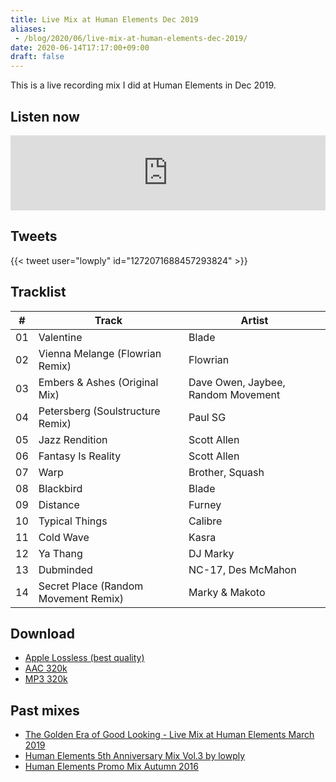 ```yaml
---
title: Live Mix at Human Elements Dec 2019
aliases:
 - /blog/2020/06/live-mix-at-human-elements-dec-2019/
date: 2020-06-14T17:17:00+09:00
draft: false
---
```


This is a live recording mix I did at Human Elements in Dec 2019.

## Listen now

<iframe width="100%" height="120" src="https://www.mixcloud.com/widget/iframe/?hide_cover=1&feed=%2Flowply%2Flive-mix-at-human-elements-dec-2019%2F" frameborder="0" ></iframe>

## Tweets

{{< tweet user="lowply" id="1272071688457293824" >}}

## Tracklist

| \#  | Track                                | Artist                             |
| --- | ------------------------------------ | ---------------------------------- |
| 01  | Valentine                            | Blade                              |
| 02  | Vienna Melange (Flowrian Remix)      | Flowrian                           |
| 03  | Embers & Ashes (Original Mix)        | Dave Owen, Jaybee, Random Movement |
| 04  | Petersberg (Soulstructure Remix)     | Paul SG                            |
| 05  | Jazz Rendition                       | Scott Allen                        |
| 06  | Fantasy Is Reality                   | Scott Allen                        |
| 07  | Warp                                 | Brother, Squash                    |
| 08  | Blackbird                            | Blade                              |
| 09  | Distance                             | Furney                             |
| 10  | Typical Things                       | Calibre                            |
| 11  | Cold Wave                            | Kasra                              |
| 12  | Ya Thang                             | DJ Marky                           |
| 13  | Dubminded                            | NC-17, Des McMahon                 |
| 14  | Secret Place (Random Movement Remix) | Marky & Makoto                     |

## Download

- [Apple Lossless (best quality)](https://lowply.net/mixes/live-mix-at-human-elements-dec-2019-alac.m4a)
- [AAC 320k](https://lowply.net/mixes/live-mix-at-human-elements-dec-2019-aac.m4a)
- [MP3 320k](https://lowply.net/mixes/live-mix-at-human-elements-dec-2019.mp3)

## Past mixes

- [The Golden Era of Good Looking - Live Mix at Human Elements March 2019](/blog/2019/09/the-golden-era-of-goodlooking/)
- [Human Elements 5th Anniversary Mix Vol.3 by lowply](/blog/2011/07/human-elements-5th-promo-mix/)
- [Human Elements Promo Mix Autumn 2016](/blog/2017/08/human-elements-promo-mix-autumn-2016/)
